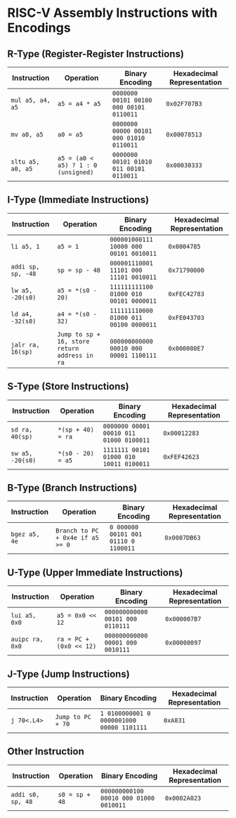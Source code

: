 # RISC-V Assembly Instructions with Encodings

## R-Type (Register-Register Instructions)

| Instruction | Operation | Binary Encoding | Hexadecimal Representation |
|------------|-----------|-----------------|----------------------------|
| `mul a5, a4, a5` | `a5 = a4 * a5` | `0000000 00101 00100 000 00101 0110011` | `0x02F707B3` |
| `mv a0, a5` | `a0 = a5` | `0000000 00000 00101 000 01010 0110011` | `0x00078513` |
| `sltu a5, a0, a5` | `a5 = (a0 < a5) ? 1 : 0 (unsigned)` | `0000000 00101 01010 011 00101 0110011` | `0x00030333` |

## I-Type (Immediate Instructions)

| Instruction | Operation | Binary Encoding | Hexadecimal Representation |
|------------|-----------|-----------------|----------------------------|
| `li a5, 1` | `a5 = 1` | `000001000111 10000 000 00101 0010011` | `0x0004785` |
| `addi sp, sp, -48` | `sp = sp - 48` | `000001110001 11101 000 11101 0010011` | `0x71790000` |
| `lw a5, -20(s0)` | `a5 = *(s0 - 20)` | `111111111100 01000 010 00101 0000011` | `0xFEC42783` |
| `ld a4, -32(s0)` | `a4 = *(s0 - 32)` | `111111110000 01000 011 00100 0000011` | `0xFE043703` |
| `jalr ra, 16(sp)` | `Jump to sp + 16, store return address in ra` | `000000000000 00010 000 00001 1100111` | `0x000080E7` |

## S-Type (Store Instructions)

| Instruction | Operation | Binary Encoding | Hexadecimal Representation |
|------------|-----------|-----------------|----------------------------|
| `sd ra, 40(sp)` | `*(sp + 40) = ra` | `0000000 00001 00010 011 01000 0100011` | `0x00012283` |
| `sw a5, -20(s0)` | `*(s0 - 20) = a5` | `1111111 00101 01000 010 10011 0100011` | `0xFEF42623` |

## B-Type (Branch Instructions)

| Instruction | Operation | Binary Encoding | Hexadecimal Representation |
|------------|-----------|-----------------|----------------------------|
| `bgez a5, 4e` | `Branch to PC + 0x4e if a5 >= 0` | `0 000000 00101 001 01110 0 1100011` | `0x0007DB63` |

## U-Type (Upper Immediate Instructions)

| Instruction | Operation | Binary Encoding | Hexadecimal Representation |
|------------|-----------|-----------------|----------------------------|
| `lui a5, 0x0` | `a5 = 0x0 << 12` | `000000000000 00101 000 0110111` | `0x000007B7` |
| `auipc ra, 0x0` | `ra = PC + (0x0 << 12)` | `000000000000 00001 000 0010111` | `0x00000097` |

## J-Type (Jump Instructions)

| Instruction | Operation | Binary Encoding | Hexadecimal Representation |
|------------|-----------|-----------------|----------------------------|
| `j 70<.L4>` | `Jump to PC + 70` | `1 0100000001 0 0000001000 00000 1101111` | `0xA831` |

## Other Instruction

| Instruction | Operation | Binary Encoding | Hexadecimal Representation |
|------------|-----------|-----------------|----------------------------|
| `addi s0, sp, 48` | `s0 = sp + 48` | `000000000100 00010 000 01000 0010011` | `0x0002A023` |
